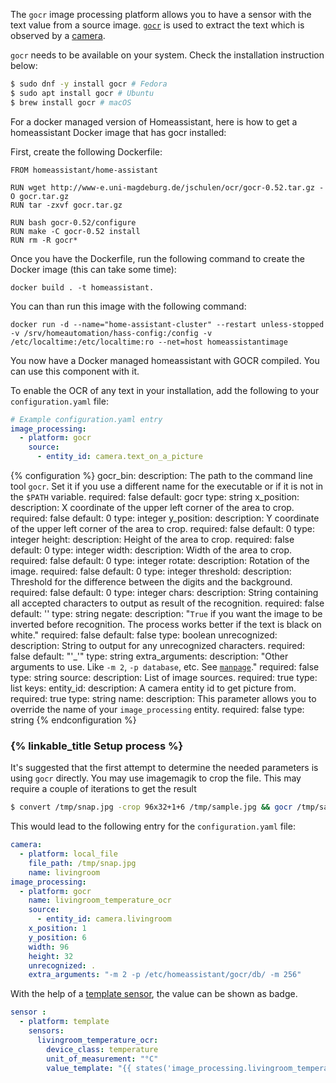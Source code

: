 
The `gocr` image processing platform allows you to have a sensor with the text value from a source image. [`gocr`](http://jocr.sourceforge.net/) is used to extract the text which is observed by a [camera](/components/camera/).

`gocr` needs to be available on your system. Check the installation instruction below:

```bash
$ sudo dnf -y install gocr # Fedora
$ sudo apt install gocr # Ubuntu
$ brew install gocr # macOS
```
For a docker managed version of Homeassistant, here is how to get a homeassistant Docker image that has gocr installed:

First, create the following Dockerfile:

```
FROM homeassistant/home-assistant

RUN wget http://www-e.uni-magdeburg.de/jschulen/ocr/gocr-0.52.tar.gz -O gocr.tar.gz
RUN tar -zxvf gocr.tar.gz

RUN bash gocr-0.52/configure
RUN make -C gocr-0.52 install
RUN rm -R gocr*
```

Once you have the Dockerfile, run the following command to create the Docker image (this can take some time):

`docker build . -t homeassistant.`

You can than run this image with the following command:

`docker run -d --name="home-assistant-cluster" --restart unless-stopped -v /srv/homeautomation/hass-config:/config -v /etc/localtime:/etc/localtime:ro --net=host homeassistantimage`

You now have a Docker managed homeassistant with GOCR compiled. You can use this component with it.


To enable the OCR of any text in your installation, add the following to your `configuration.yaml` file:

```yaml
# Example configuration.yaml entry
image_processing:
  - platform: gocr
    source:
      - entity_id: camera.text_on_a_picture
```

{% configuration %}
gocr_bin:
  description: The path to the command line tool `gocr`. Set it if you use a different name for the executable or if it is not in the `$PATH` variable.
  required: false
  default: gocr
  type: string
x_position:
  description: X coordinate of the upper left corner of the area to crop.
  required: false
  default: 0
  type: integer
y_position:
  description: Y coordinate of the upper left corner of the area to crop.
  required: false
  default: 0
  type: integer
height:
  description: Height of the area to crop.
  required: false
  default: 0
  type: integer
width:
  description: Width of the area to crop.
  required: false
  default: 0
  type: integer
rotate:
  description: Rotation of the image.
  required: false
  default: 0
  type: integer
threshold:
  description: Threshold for the difference between the digits and the background.
  required: false
  default: 0
  type: integer
chars:
  description: String containing all accepted characters to output as result of the recognition.
  required: false
  default: ''
  type: string
negate:
  description: "`True` if you want the image to be inverted before recognition. The process works better if the text is black on white."
  required: false
  default: false
  type: boolean
unrecognized:
  description: String to output for any unrecognized characters.
  required: false
  default: "'_'"
  type: string
extra_arguments:
  description: "Other arguments to use. Like `-m 2`, `-p database`, etc. See [`manpage`](https://linux.die.net/man/1/gocr)."
  required: false
  type: string
source:
  description: List of image sources.
  required: true
  type: list
  keys:
    entity_id:
      description: A camera entity id to get picture from.
      required: true
      type: string
    name:
      description: This parameter allows you to override the name of your `image_processing` entity.
      required: false
      type: string
{% endconfiguration %}
### {% linkable_title Setup process %}
It's suggested that the first attempt to determine the needed parameters is using `gocr` directly. You may use imagemagik to crop the file.
This may require a couple of iterations to get the result
```bash
$ convert /tmp/snap.jpg -crop 96x32+1+6 /tmp/sample.jpg && gocr /tmp/sample.jpg -m 2 -p /etc/homeassistant/gocr/db/ -m 256 | tr '_' '.' | sed 's/ *//g'
```
This would lead to the following entry for the `configuration.yaml` file:
```yaml
camera:
  - platform: local_file
    file_path: /tmp/snap.jpg
    name: livingroom
image_processing:
  - platform: gocr
    name: livingroom_temperature_ocr
    source:
      - entity_id: camera.livingroom
    x_position: 1
    y_position: 6
    width: 96
    height: 32
    unrecognized: .
    extra_arguments: "-m 2 -p /etc/homeassistant/gocr/db/ -m 256"
```
With the help of a [template sensor](/components/sensor.template/), the value can be shown as badge.

```yaml
sensor :
  - platform: template
    sensors:
      livingroom_temperature_ocr:
        device_class: temperature
        unit_of_measurement: "°C"
        value_template: "{{ states('image_processing.livingroom_temperature_ocr') | float }}"
```
